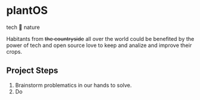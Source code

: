 # plantOS
tech :purple_heart: nature

Habitants from ~~the countryside~~ all over the world could be benefited by the power of tech and open source love to keep and analize and improve their crops.

## Project Steps
1. Brainstorm problematics in our hands to solve.
2. Do

